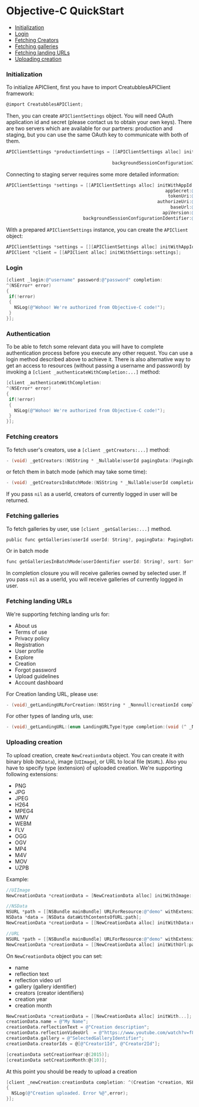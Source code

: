 # Objective-C QuickStart
- [Initialization](#initialization)
- [Login](#login)
- [Fetching Creators](#fetching-creators)
- [Fetching galleries](#fetching-galleries)
- [Fetching landing URLs](#fetching-landing-urls)
- [Uploading creation](#uploading-creation)

### Initialization
To initialize APIClient, first you have to import CreatubblesAPIClient framework:

```ObjectiveC
@import CreatubblesAPIClient;
```
Then, you can create `APIClientSettings` object. You will need OAuth application id and secret (please contact us to obtain your own keys).
There are two servers which are available for our partners: production and staging, but you can use the same OAuth key to communicate with both of them.
```ObjectiveC
APIClientSettings *productionSettings = [[APIClientSettings alloc] initWithAppId:@"YOUR_APP_ID"
                                                                       appSecret:@"YOUR_APP_SECRET"
                                        backgroundSessionConfigurationIdentifier:@"BACKGROUND_SESSION_IDENTIFIER"];
```

Connecting to staging server requires some more detailed information:
```ObjectiveC
APIClientSettings *settings = [[APIClientSettings alloc] initWithAppId:@"YOUR_APP_ID"
                                                            appSecret:@"YOUR_APP_SECRET"
                                                             tokenUri:@"https://api.staging.creatubbles.com/v2/oauth/token"
                                                         authorizeUri:@"https://api.staging.creatubbles.com/v2/oauth/token"
                                                              baseUrl:@"https://api.staging.creatubbles.com"
                                                           apiVersion:@"v2"
                             backgroundSessionConfigurationIdentifier:@"BACKGROUND_SESSION_IDENTIFIER"];    
```
With a prepared `APIClientSettings` instance, you can create the `APIClient` object:
```ObjectiveC
APIClientSettings *settings = [][APIClientSettings alloc] initWithAppId...];
APIClient *client = [[APIClient alloc] initWithSettings:settings];
```

### Login
```ObjectiveC
[client _login:@"username" password:@"password" completion:
^(NSError* error)
{
 if(!error)
 {
   NSLog(@"Wohoo! We're authorized from Objective-C code!");
 }
}];
```

### Authentication
To be able to fetch some relevant data you will have to complete authentication process before you execute any other request. You can use a login method described above to achieve it. There is also alternative way to get an access to resources (without passing a username and password) by invoking a `[client _authenticateWithCompletion:...]` method:
```ObjectiveC
[client _authenticateWithCompletion:
^(NSError* error)
{
 if(!error)
 {
   NSLog(@"Wohoo! We're authorized from Objective-C code!");
 }
}];
```

### Fetching creators
To fetch user's creators, use a `[client _getCreators:...]` method:
```ObjectiveC
- (void) _getCreators:(NSString * _Nullable)userId pagingData:(PagingData * _Nullable)pagingData completion:(void (^ _Nullable)(NSArray<User *> * _Nullable, PagingInfo * _Nullable, NSError * _Nullable))completion;
```

or fetch them in batch mode (which may take some time):
```ObjectiveC
- (void) _getCreatorsInBatchMode:(NSString * _Nullable)userId completion:(void (^ _Nullable)(NSArray<User *> * _Nullable, NSError * _Nullable))completion;
```

If you pass `nil` as a userId, creators of currently logged in user will be returned.

### Fetching galleries
To fetch galleries by user, use `[client _getGalleries:...]` method.
```ObjectiveC
public func getGalleries(userId userId: String?, pagingData: PagingData?, sort: SortOrder?, completion: GalleriesClosure?) -> RequestHandler
```
Or in batch mode
```ObjectiveC
func getGalleriesInBatchMode(userIdentifier userId: String?, sort: SortOrder?, completion: GalleriesBatchClosure?) -> RequestHandler
```
In completion closure you will receive galleries owned by selected user. If you pass `nil` as a userId, you will receive galleries of currently logged in user.

### Fetching landing URLs
We're supporting fetching landing urls for:
- About us
- Terms of use
- Privacy policy
- Registration
- User profile
- Explore
- Creation
- Forgot password
- Upload guidelines
- Account dashboard

For Creation landing URL, please use:
```ObjectiveC
- (void)_getLandingURLForCreation:(NSString * _Nonnull)creationId completion:(void (^ _Nullable)(NSArray<LandingURL *> * _Nullable, NSError * _Nullable))completion;
```

For other types of landing urls, use:
```ObjectiveC
- (void)_getLandingURL:(enum LandingURLType)type completion:(void (^ _Nullable)(NSArray<LandingURL *> * _Nullable, NSError * _Nullable))completion;
```

### Uploading creation
To upload creation, create `NewCreationData` object. You can create it with binary blob (`NSData`), image (`UIImage`), or URL to local file (`NSURL`). Also you have to specify type (extension) of uploaded creation. We're supporting following extensions:
- PNG
- JPG
- JPEG
- H264
- MPEG4
- WMV
- WEBM
- FLV
- OGG
- OGV
- MP4
- M4V
- MOV
- UZPB

Example:
```ObjectiveC
//UIImage
NewCreationData *creationData = [NewCreationData alloc] initWithImage:[UIImage imageNamed:@"demo"] uploadExtension:UploadExtensionJPG];

//NSData
NSURL *path = [[NSBundle mainBundle] URLForResource:@"demo" withExtension:@"mp4"];
NSData *data = [NSData dataWithContentsOfURL:path];
NewCreationData *creationData = [[NewCreationData alloc] initWithData:data uploadExtension:UploadExtensionMP4];

//URL
NSURL *path = [[NSBundle mainBundle] URLForResource:@"demo" withExtension:@"mp4"];
NewCreationData *creationData = [[NewCreationData alloc] initWithUrl:path uploadExtension:UploadExtensionMP4];
```
On `NewCreationData` object you can set:
- name
- reflection text
- reflection video url
- gallery (gallery identifier)
- creators (creator identifiers)
- creation year
- creation month

```ObjectiveC
NewCreationData *creationData = [[NewCreationData alloc] initWith...];
creationData.name = @"My Name";
creationData.reflectionText = @"Creation description";
creationData.reflectionVideoUrl  = @"https://www.youtube.com/watch?v=f8YGyXoihMQ";
creationData.gallery = @"SelectedGalleryIdentifier";
creationData.creatorIds = @[@"Creator1Id", @"Creator2Id"];

[creationData setCreationYear:@(2015)];
[creationData setCreationMonth:@(10)];
```

At this point you should be ready to upload a creation
```ObjectiveC
[client _newCreation:creationData completion: ^(Creation *creation, NSError *error)
{
  NSLog(@"Creation uploaded. Error %@",error);
}];
```
